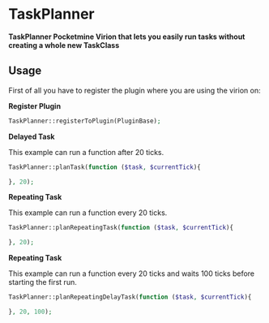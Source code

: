 # TaskPlanner
**TaskPlanner Pocketmine Virion that lets you easily run tasks without creating a whole new TaskClass**

## Usage
First of all you have to register the plugin where you are using the virion on:

**Register Plugin**
```php
TaskPlanner::registerToPlugin(PluginBase);
```

**Delayed Task**

This example can run a function after 20 ticks.
```php
TaskPlanner::planTask(function ($task, $currentTick){

}, 20);
```


**Repeating Task**

This example can run a function every 20 ticks.
```php
TaskPlanner::planRepeatingTask(function ($task, $currentTick){

}, 20);
```

**Repeating Task**

This example can run a function every 20 ticks and waits 100 ticks before starting the first run.
```php
TaskPlanner::planRepeatingDelayTask(function ($task, $currentTick){

}, 20, 100);
```

